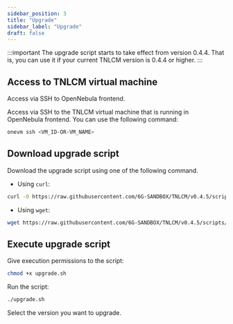 ```yaml
---
sidebar_position: 3
title: "Upgrade"
sidebar_label: "Upgrade"
draft: false
---
```


:::important
The upgrade script starts to take effect from version 0.4.4. That is, you can use it if your current TNLCM version is 0.4.4 or higher.
:::

## Access to TNLCM virtual machine

Access via SSH to OpenNebula frontend.

Access via SSH to the TNLCM virtual machine that is running in OpenNebula frontend. You can use the following command:

```bash
onevm ssh <VM_ID-OR-VM_NAME>
```

## Download upgrade script

Download the upgrade script using one of the following command.

- Using `curl`:

```bash
curl -O https://raw.githubusercontent.com/6G-SANDBOX/TNLCM/v0.4.5/scripts/upgrade.sh
```

- Using `wget`:

```bash
wget https://raw.githubusercontent.com/6G-SANDBOX/TNLCM/v0.4.5/scripts/upgrade.sh
```

## Execute upgrade script

Give execution permissions to the script:

```bash
chmod +x upgrade.sh
```

Run the script:

```bash
./upgrade.sh
```

Select the version you want to upgrade.
